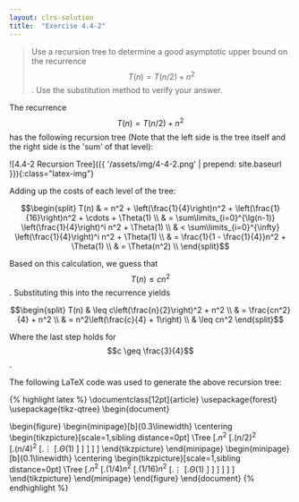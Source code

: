 ```yaml
---
layout: clrs-solution
title:  "Exercise 4.4-2"
---
```

>Use a recursion tree to determine a good asymptotic upper bound on the recurrence $$T(n) = T(n/2) + n^2$$. Use the substitution method to verify your answer.

The recurrence $$T(n) = T(n/2) + n^2$$ has the following recursion tree (Note that the left side is the tree itself and the right side is the 'sum' of that level):

![4.4-2 Recursion Tree]({{ '/assets/img/4-4-2.png' | prepend: site.baseurl }}){:class="latex-img"}

Adding up the costs of each level of the tree:

$$\begin{split}
T(n) & = n^2 + \left(\frac{1}{4}\right)n^2 + \left(\frac{1}{16}\right)n^2 + \cdots + \Theta(1) \\
& = \sum\limits_{i=0}^{\lg(n-1)} \left(\frac{1}{4}\right)^i n^2 + \Theta(1) \\
& < \sum\limits_{i=0}^{\infty} \left(\frac{1}{4}\right)^i n^2 + \Theta(1) \\
& = \frac{1}{1 - \frac{1}{4}}n^2 + \Theta(1) \\
& = \Theta(n^2) \\
\end{split}$$

Based on this calculation, we guess that $$T(n) \leq cn^2$$. Substituting this into the recurrence yields

$$\begin{split}
T(n) & \leq c\left(\frac{n}{2}\right)^2 + n^2 \\
& = \frac{cn^2}{4} + n^2 \\
& = n^2\left(\frac{c}{4} + 1\right) \\
& \leq cn^2
\end{split}$$

Where the last step holds for $$c \geq \frac{3}{4}$$.

The following LaTeX code was used to generate the above recursion tree:

{% highlight latex %}
\documentclass[12pt]{article}
\usepackage{forest}
\usepackage{tikz-qtree}
\begin{document}

\begin{figure}
\begin{minipage}[b]{0.3\linewidth}
\centering
\begin{tikzpicture}[scale=1,sibling distance=0pt]
\Tree [.$n^2$
        [.$(n/2)^2$  
          [.$(n/4)^2$
            [.$\vdots$ 
             [.$\Theta(1)$ ] ] ] ] ]
\end{tikzpicture}
\end{minipage}
\begin{minipage}[b]{0.1\linewidth}
\centering
\begin{tikzpicture}[scale=1,sibling distance=0pt]
\Tree [.$n^2$
        [.$(1/4)n^2$
          [.$(1/16)n^2$
            [.$\vdots$ 
              [.$\Theta(1)$ ] ] ] ] ] ]
\end{tikzpicture}
\end{minipage}
\end{figure}
\end{document}
{% endhighlight %}